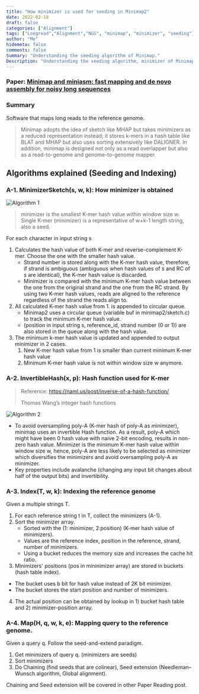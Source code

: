 ```yaml
---
title: "How minimizer is used for seeding in Minimap2"
date: 2022-02-18
draft: false
categories: ["Alignment"]
tags: ["Longread","Alignment","NGS", "minimap", "minimizer", "seeding"]
author: "Me"
hidemeta: false
comments: false
Summary: "Understanding the seeding algorithm of Minimap."
Description: "Understanding the seeding algorithm, minimizer of Minimap. Chaining and seed extension are excluded"
---
```

### Paper: [Minimap and miniasm: fast mapping and de novo assembly for noisy long sequences](https://academic.oup.com/bioinformatics/article/32/14/2103/1742895)
### Summary
Software that maps long reads to the reference genome.
> Minimap adopts the
> idea of sketch like MHAP but takes minimizers as a reduced representation instead; it
> stores k-mers in a hash table like BLAT and MHAP but also uses
> sorting extensively like DALIGNER. In addition, minimap is designed
> not only as a read overlapper but also as a read-to-genome
> and genome-to-genome mapper.
## Algorithms explained (Seeding and Indexing)

<!-- ### List of concepts to know
- how minimizer works
-  -->

### A-1. MinimizerSketch(s, w, k): How minimizer is obtained
![Algorithm 1](/assets/data/minimap/A-1.JPG)
<!-- ### Case for  -->
> minimizer is the smallest K-mer hash value within window size w.
> Single K-mer (minimizer) is a representative of w+k-1 length string, also a seed.

For each character in input string s
1. Calculates the hash value of both K-mer and reverse-complement K-mer. Choose the one with the smaller hash value.
   - Strand number is stored along with the K-mer hash value, therefore, if strand is ambiguous (ambiguous when hash values of s and RC of s are identical), the K-mer hash value is discarded.
   - Minimizer is compared with the minimum K-mer hash value between the one from the original strand and the one from the RC strand. By using two K-mer hash values, reads are aligned to the reference regardless of the strand the reads align to. 
2. All calculated K-mer hash value from 1. is appended to circular queue.
   - Minimap2 uses a circular queue (variable buf in minimap2/sketch.c) to track the minimum K-mer hash value.
   - (position in input string s, reference_id, strand number (0 or 1)) are also stored in the queue along with the hash value.
3. The minimum k-mer hash value is updated and appended to output minimizer in 2 cases.
   1. New K-mer hash value from 1 is smaller than current minimum K-mer hash value
   2. Minimum K-mer hash value is not within window size w anymore.


<!-- ```
M = set()
for i to |s| - w - k + 1 do
    m = 'inf'
    for j = 0 to w - 1 do
    u, v = hash( )
``` -->

### A-2. InvertibleHash(x, p): Hash function used for K-mer
> Reference: https://naml.us/post/inverse-of-a-hash-function/
> 
> Thomas Wang’s integer hash functions
> 
![Algorithm 2](/assets/data/minimap/A-2.JPG)
- To avoid oversampling poly-A (K-mer hash of poly-A as minimizer), minimap uses an invertible Hash function. As a result, poly-A which might have been 0 hash value with naive 2-bit encoding, results in non-zero hash value. Minimizer is the minimum K-mer hash value within window size w, hence, poly-A are less likely to be selected as minimizer which diversifies the minimizers and avoid oversampling poly-A as minimizer.
- Key properties include avalanche (changing any input bit changes about half of the output bits) and invertibility.
<!-- - poly-A which might have been 0 with naive encoding, results in non-zero hash value. -->

### A-3. Index(T, w, k): Indexing the reference genome
Given a multiple strings T.
1. For each reference string t in T, collect the minimizers (A-1).
2. Sort the minimizer array.
   - Sorted with the (1: minimizer, 2:position) (K-mer hash value of minimizers).
   - Values are the reference index, position in the reference, strand, number of minimizers.
   - Using a bucket reduces the memory size and increases the cache hit ratio.
3.  Minimizers' positions (pos in mininimizer array) are stored in buckets (hash table index). 
   - The bucket uses b bit for hash value instead of 2K bit minimizer. 
   - The bucket stores the start position and number of minimizers.
4. The actual position can be obtained by lookup in 1) bucket hash table and 2) minimizer-position array.


### A-4. Map(H, q, w, k, e): Mapping query to the reference genome.

Given a query q. Follow the seed-and-extend paradigm.
1. Get minimizers of query q. (minimizers are seeds)
2. Sort minimizers
3. Do Chaining (find seeds that are colinear), Seed extension (Needleman–Wunsch algorithm, Global alignment).

Chaining and Seed extension will be covered in other Paper Reading post.
